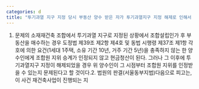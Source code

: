 ```yaml
---
categories: d
title: "투기과열 지구 지정 당시 부동산 양수 받은 자가 투기과열지구 지정 해제로 인해서 조합원 자격이 주어지는지 여부"
---
```

1. 문제의 소재재건축 조합에서 투기과열 지구로 지정된 상황에서 조합설립인가 후 부동산을 매수하는 경우 도정법 제39조 제2항 제4호 및 동법 시행령 제37조 제1항 각 호에 의한 요건(1세대 1주택, 소유 기간 10년, 거주 기간 5년)을 충족하지 않는 한 양수인에게 조합원 지위 승계가 인정되지 않고 현금청산이 된다. 그러나 그 이후에 투기과열지구 지정이 해제되었을 경우 위 양수인이 그 시점부터 조합원 지위를 인정받을 수 있는지 문제된다고 할 것이다.2. 법원의 판결(서울동부지법)다음으로 피고는, 이 사건 재건축사업이 진행되는 지